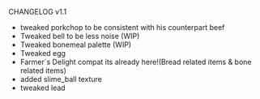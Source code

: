 CHANGELOG v1.1

- tweaked porkchop to be consistent with his counterpart beef
- Tweaked bell to be less noise (WIP)
- Tweaked bonemeal palette (WIP)
- Tweaked egg
- Farmer´s Delight compat its already here!(Bread related items & bone related items)
- added slime_ball texture
- tweaked lead
